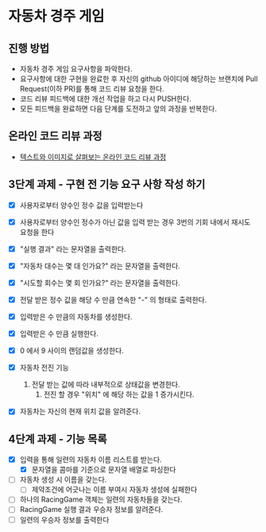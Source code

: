 # 자동차 경주 게임
## 진행 방법
* 자동차 경주 게임 요구사항을 파악한다.
* 요구사항에 대한 구현을 완료한 후 자신의 github 아이디에 해당하는 브랜치에 Pull Request(이하 PR)를 통해 코드 리뷰 요청을 한다.
* 코드 리뷰 피드백에 대한 개선 작업을 하고 다시 PUSH한다.
* 모든 피드백을 완료하면 다음 단계를 도전하고 앞의 과정을 반복한다.

## 온라인 코드 리뷰 과정
* [텍스트와 이미지로 살펴보는 온라인 코드 리뷰 과정](https://github.com/next-step/nextstep-docs/tree/master/codereview)

## 3단계 과제 - 구현 전 기능 요구 사항 작성 하기 
- [x] 사용자로부터 양수인 정수 값을 입력받는다
- [x] 사용자로부터 양수인 정수가 아닌 값을 입력 받는 경우 3번의 기회 내에서 재시도 요청을 한다 
- [x] "실행 결과" 라는 문자열을 출력한다.
- [x] "자동차 대수는 몇 대 인가요?" 라는 문자열을 출력한다.
- [x] "시도할 회수는 몇 회 인가요?" 라는 문자열을 출력한다.
- [x] 전달 받은 정수 값을 해당 수 만큼 연속한 "-" 의 형태로 출력한다.
- [x] 입력받은 수 만큼의 자동차를 생성한다.
- [x] 입력받은 수 만큼 실행한다. 
- [x] 0 에서 9 사이의 랜덤값을 생성한다.
- [x] 자동차 전진 기능
    1. 전달 받는 값에 따라 내부적으로 상태값을 변경한다.
       1. 전진 할 경우 "위치" 에 해당 하는 값을 1 증가시킨다.
- [x] 자동차는 자신의 현재 위치 값을 알려준다.


## 4단계 과제 - 기능 목록
- [x] 입력을 통해 일련의 자동차 이름 리스트를 받는다.
  - [x] 문자열을 콤마를 기준으로 문자열 배열로 파싱한다
- [ ] 자동차 생성 시 이름을 갖는다. 
  - [ ] 제약조건에 어긋나는 이름 부여시 자동차 생성에 실패한다
- [ ] 하나의 RacingGame 객체는 일련의 자동차들을 갖는다. 
- [ ] RacingGame 실행 결과 우승자 정보를 알려준다.
- [ ] 일련의 우승자 정보를 출력한다
